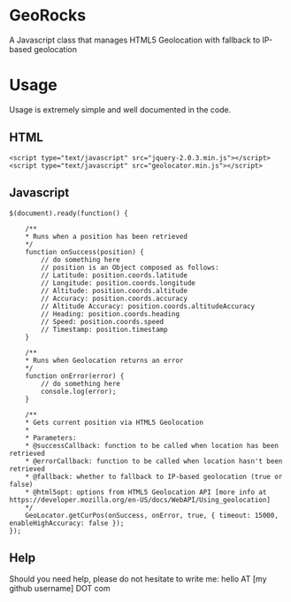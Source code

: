 GeoRocks
========

A Javascript class that manages HTML5 Geolocation with fallback to IP-based geolocation

# Usage

Usage is extremely simple and well documented in the code. 

## HTML
	<script type="text/javascript" src="jquery-2.0.3.min.js"></script>
    <script type="text/javascript" src="geolocator.min.js"></script>

## Javascript
	
	$(document).ready(function() {
	  	
	    /**
	    * Runs when a position has been retrieved
	    */
	    function onSuccess(position) {
	    	// do something here
	    	// position is an Object composed as follows:
			// Latitude: position.coords.latitude     
			// Longitude: position.coords.longitude         
			// Altitude: position.coords.altitude          
			// Accuracy: position.coords.accuracy          
			// Altitude Accuracy: position.coords.altitudeAccuracy  
			// Heading: position.coords.heading           
			// Speed: position.coords.speed             
			// Timestamp: position.timestamp 
	    }

	    /**
	    * Runs when Geolocation returns an error
	    */
	    function onError(error) {
	    	// do something here
			console.log(error);
	    }

	    /**
		* Gets current position via HTML5 Geolocation
		* 
		* Parameters:
		* @successCallback: function to be called when location has been retrieved
		* @errorCallback: function to be called when location hasn't been retrieved
		* @fallback: whether to fallback to IP-based geolocation (true or false)
		* @html5opt: options from HTML5 Geolocation API [more info at https://developer.mozilla.org/en-US/docs/WebAPI/Using_geolocation]
		*/
	    GeoLocator.getCurPos(onSuccess, onError, true, { timeout: 15000, enableHighAccuracy: false });
	});

## Help
Should you need help, please do not hesitate to write me: hello AT [my github username] DOT com